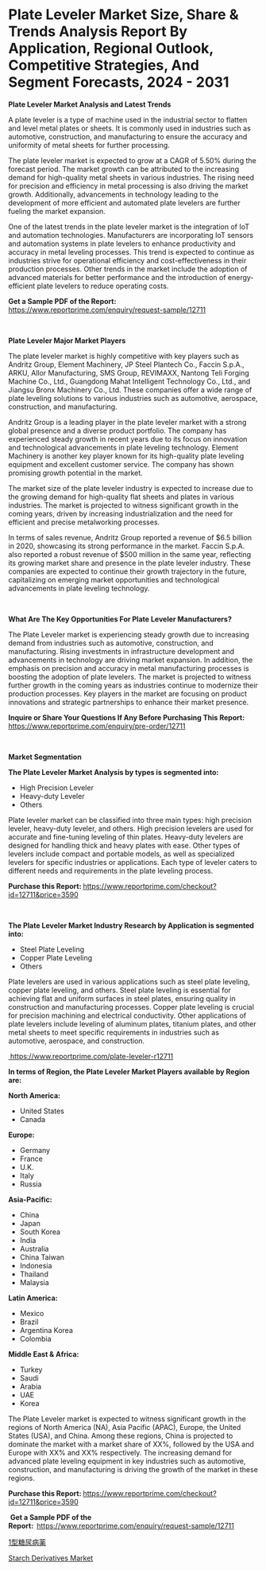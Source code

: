 <p><h1>Plate Leveler Market Size, Share & Trends Analysis Report By Application, Regional Outlook, Competitive Strategies, And Segment Forecasts, 2024 - 2031</h1></p><p><strong>Plate Leveler Market Analysis and Latest Trends</strong></p>
<p><p>A plate leveler is a type of machine used in the industrial sector to flatten and level metal plates or sheets. It is commonly used in industries such as automotive, construction, and manufacturing to ensure the accuracy and uniformity of metal sheets for further processing.</p><p>The plate leveler market is expected to grow at a CAGR of 5.50% during the forecast period. The market growth can be attributed to the increasing demand for high-quality metal sheets in various industries. The rising need for precision and efficiency in metal processing is also driving the market growth. Additionally, advancements in technology leading to the development of more efficient and automated plate levelers are further fueling the market expansion.</p><p>One of the latest trends in the plate leveler market is the integration of IoT and automation technologies. Manufacturers are incorporating IoT sensors and automation systems in plate levelers to enhance productivity and accuracy in metal leveling processes. This trend is expected to continue as industries strive for operational efficiency and cost-effectiveness in their production processes. Other trends in the market include the adoption of advanced materials for better performance and the introduction of energy-efficient plate levelers to reduce operating costs.</p></p>
<p><strong>Get a Sample PDF of the Report:&nbsp;</strong> <a href="https://www.reportprime.com/enquiry/request-sample/12711">https://www.reportprime.com/enquiry/request-sample/12711</a></p>
<p>&nbsp;</p>
<p><strong>Plate Leveler Major Market Players</strong></p>
<p><p>The plate leveler market is highly competitive with key players such as Andritz Group, Element Machinery, JP Steel Plantech Co., Faccin S.p.A., ARKU, Allor Manufacturing, SMS Group, REVIMAXX, Nantong Teli Forging Machine Co., Ltd., Guangdong Mahat Intelligent Technology Co., Ltd., and Jiangsu Bronx Machinery Co., Ltd. These companies offer a wide range of plate leveling solutions to various industries such as automotive, aerospace, construction, and manufacturing.</p><p>Andritz Group is a leading player in the plate leveler market with a strong global presence and a diverse product portfolio. The company has experienced steady growth in recent years due to its focus on innovation and technological advancements in plate leveling technology. Element Machinery is another key player known for its high-quality plate leveling equipment and excellent customer service. The company has shown promising growth potential in the market.</p><p>The market size of the plate leveler industry is expected to increase due to the growing demand for high-quality flat sheets and plates in various industries. The market is projected to witness significant growth in the coming years, driven by increasing industrialization and the need for efficient and precise metalworking processes.</p><p>In terms of sales revenue, Andritz Group reported a revenue of $6.5 billion in 2020, showcasing its strong performance in the market. Faccin S.p.A. also reported a robust revenue of $500 million in the same year, reflecting its growing market share and presence in the plate leveler industry. These companies are expected to continue their growth trajectory in the future, capitalizing on emerging market opportunities and technological advancements in plate leveling technology.</p></p>
<p>&nbsp;</p>
<p><strong>What Are The Key Opportunities For Plate Leveler Manufacturers?</strong></p>
<p><p>The Plate Leveler market is experiencing steady growth due to increasing demand from industries such as automotive, construction, and manufacturing. Rising investments in infrastructure development and advancements in technology are driving market expansion. In addition, the emphasis on precision and accuracy in metal manufacturing processes is boosting the adoption of plate levelers. The market is projected to witness further growth in the coming years as industries continue to modernize their production processes. Key players in the market are focusing on product innovations and strategic partnerships to enhance their market presence.</p></p>
<p><strong>Inquire or Share Your Questions If Any Before Purchasing This Report:</strong> <a href="https://www.reportprime.com/enquiry/pre-order/12711">https://www.reportprime.com/enquiry/pre-order/12711</a></p>
<p>&nbsp;</p>
<p><strong>Market Segmentation</strong></p>
<p><strong>The Plate Leveler Market Analysis by types is segmented into:</strong></p>
<p><ul><li>High Precision Leveler</li><li>Heavy-duty Leveler</li><li>Others</li></ul></p>
<p><p>Plate leveler market can be classified into three main types: high precision leveler, heavy-duty leveler, and others. High precision levelers are used for accurate and fine-tuning leveling of thin plates. Heavy-duty levelers are designed for handling thick and heavy plates with ease. Other types of levelers include compact and portable models, as well as specialized levelers for specific industries or applications. Each type of leveler caters to different needs and requirements in the plate leveling process.</p></p>
<p><strong>Purchase this Report:&nbsp;</strong><a href="https://www.reportprime.com/checkout?id=12711&price=3590">https://www.reportprime.com/checkout?id=12711&price=3590</a></p>
<p>&nbsp;</p>
<p><strong>The Plate Leveler Market Industry Research by Application is segmented into:</strong></p>
<p><ul><li>Steel Plate Leveling</li><li>Copper Plate Leveling</li><li>Others</li></ul></p>
<p><p>Plate levelers are used in various applications such as steel plate leveling, copper plate leveling, and others. Steel plate leveling is essential for achieving flat and uniform surfaces in steel plates, ensuring quality in construction and manufacturing processes. Copper plate leveling is crucial for precision machining and electrical conductivity. Other applications of plate levelers include leveling of aluminum plates, titanium plates, and other metal sheets to meet specific requirements in industries such as automotive, aerospace, and construction.</p></p>
<p><a href="https://www.reportprime.com/plate-leveler-r12711">&nbsp;https://www.reportprime.com/plate-leveler-r12711</a></p>
<p><strong>In terms of Region, the Plate Leveler Market Players available by Region are:</strong></p>
<p>
    <p> <strong> North America: </strong>
        <ul>
            <li>United States</li>
            <li>Canada</li>
        </ul>
        </p> 
    <p> <strong> Europe: </strong>
        <ul>
            <li>Germany</li>
            <li>France</li>
            <li>U.K.</li>
            <li>Italy</li>
            <li>Russia</li>
        </ul>
        </p> 
    <p> <strong> Asia-Pacific: </strong>
        <ul>
            <li>China</li>
            <li>Japan</li>
            <li>South Korea</li>
            <li>India</li>
            <li>Australia</li>
            <li>China Taiwan</li>
            <li>Indonesia</li>
            <li>Thailand</li>
            <li>Malaysia</li>
        </ul>
        </p> 
    <p> <strong> Latin America: </strong>
        <ul>
            <li>Mexico</li>
            <li>Brazil</li>
            <li>Argentina Korea</li>
            <li>Colombia</li>
        </ul>
        </p> 
    <p> <strong> Middle East & Africa: </strong>
        <ul>
            <li>Turkey</li>
            <li>Saudi</li>
            <li>Arabia</li>
            <li>UAE</li>
            <li>Korea</li>
        </ul>
    </p>
    </p>
<p><p>The Plate Leveler market is expected to witness significant growth in the regions of North America (NA), Asia Pacific (APAC), Europe, the United States (USA), and China. Among these regions, China is projected to dominate the market with a market share of XX%, followed by the USA and Europe with XX% and XX% respectively. The increasing demand for advanced plate leveling equipment in key industries such as automotive, construction, and manufacturing is driving the growth of the market in these regions.</p></p>
<p><strong>Purchase this Report: </strong><a href="https://www.reportprime.com/checkout?id=12711&price=3590">https://www.reportprime.com/checkout?id=12711&price=3590</a></p>
<p>&nbsp;<strong>Get a Sample PDF of the Report:&nbsp;&nbsp;</strong><a href="https://www.reportprime.com/enquiry/request-sample/12711">https://www.reportprime.com/enquiry/request-sample/12711</a></p>
<p><strong></strong></p>
<p><p><a href="https://github.com/mreklxf44233/Market-Research-Report-List-1/blob/main/360324520579.md">1型糖尿病薬</a></p><p><a href="https://eight-handstand-8fb.notion.site/Starch-Derivatives-Market-Dynamics-2024-2031-Also-about-Its-Market-Trends-Projections-and-Opportu-5de373ba644d465ca34cad9052651d6f">Starch Derivatives Market</a></p></p>